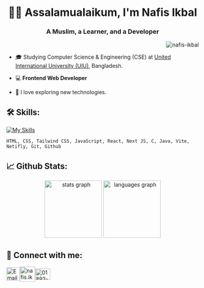 <h1 align="center">🧑‍💻 Assalamualaikum, I'm Nafis Ikbal</h1>
<h3 align="center">A Muslim, a Learner, and a Developer</h3>

<p align="right"> <img src="https://komarev.com/ghpvc/?username=nafis-ikbal&label=Profile%20views&color=0e75b6&style=flat" alt="nafis-ikbal" /> </p>

- 🎓 Studying Computer Science & Engineering (CSE) at [United International University (UIU)](https://www.uiu.ac.bd), Bangladesh.

- 💻 **Frontend Web Developer**  

- 🌟 I love exploring new technologies.

## 🛠 Skills:
[![My Skills](https://skillicons.dev/icons?i=html,css,tailwind,js,react,nextjs,c,java,vite,netlify,git,github)](https://skillicons.dev)

	HTML, CSS, Tailwind CSS, JavaScript, React, Next JS, C, Java, Vite, Netifly, Git, Github

## 📈 Github Stats:
<p align="center">
  <img src="https://github-readme-stats.vercel.app/api?username=nafis-ikbal&hide_title=false&hide_rank=false&show_icons=true&include_all_commits=true&count_private=true&disable_animations=false&theme=nightowl&locale=en&hide_border=false&order=1" height="150" alt="stats graph" />
  <img src="https://github-readme-stats.vercel.app/api/top-langs?username=nafis-ikbal&locale=en&hide_title=false&layout=compact&card_width=300&langs_count=5&theme=nightowl&hide_border=false&order=2" height="150" alt="languages graph" />
</p>

## 🤝 Connect with me:
<p align="left">
<a href="mailto: nafis24iqbal@gmail.com" target="blank"><img align="center" src="https://img.icons8.com/color/48/gmail-new.png" alt="Email" height="35" width="35" /></a><a href="https://fb.com/nafis.ikbal00" target="blank"><img align="center" src="https://img.icons8.com/color/48/facebook-new.png" alt="nafis.ikbal00" height="40" width="40" /></a><a href="https://wa.me/8801893077018" target="blank"><img align="center" src="https://raw.githubusercontent.com/rahuldkjain/github-profile-readme-generator/master/src/images/icons/Social/whatsapp.svg" alt="01893-077018" height="30" width="40" /></a>
</p>

